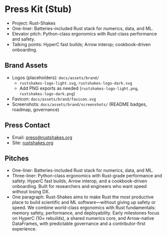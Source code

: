 # Press Kit (Stub)

- Project: Rust-Shakes
- One-liner: Batteries-included Rust stack for numerics, data, and ML.
- Elevator pitch: Python-class ergonomics with Rust-class performance and safety.
- Talking points: HyperC fast builds; Arrow interop; cookbook-driven onboarding.

## Brand Assets

- Logos (placeholders): `docs/assets/brand/`
  - `rustshakes-logo-light.svg`, `rustshakes-logo-dark.svg`
  - Add PNG exports as needed (`rustshakes-logo-light.png`, `rustshakes-logo-dark.png`)
- Favicon: `docs/assets/brand/favicon.svg`
- Screenshots: `docs/assets/brand/screenshots/` (README badges, roadmap, governance)

## Press Contact

- Email: press@rustshakes.org
- Site: [rustshakes.org](https://rustshakes.org)

## Pitches

- One-liner: Batteries-included Rust stack for numerics, data, and ML.
- Three-liner: Python-class ergonomics with Rust-grade performance and safety. HyperC fast builds, Arrow interop, and a cookbook-driven onboarding. Built for researchers and engineers who want speed without losing DX.
- One paragraph: Rust-Shakes aims to make Rust the most productive place to build scientific and ML software—without giving up safety or speed. We combine world-class ergonomics with Rust fundamentals: memory safety, performance, and deployability. Early milestones focus on HyperC (10× rebuilds), a shared numerics core, and Arrow-native DataFrames, with predictable governance and a contributor-first experience.
